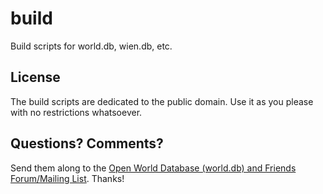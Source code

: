 # build

Build scripts for world.db, wien.db, etc.

## License

The build scripts are dedicated to the public domain.
Use it as you please with no restrictions whatsoever.


## Questions? Comments?

Send them along to the [Open World Database (world.db) and Friends Forum/Mailing List](http://groups.google.com/group/openmundi). 
Thanks!
